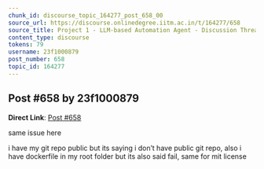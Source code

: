 ```yaml
---
chunk_id: discourse_topic_164277_post_658_00
source_url: https://discourse.onlinedegree.iitm.ac.in/t/164277/658
source_title: Project 1 - LLM-based Automation Agent - Discussion Thread [TDS Jan 2025]
content_type: discourse
tokens: 79
username: 23f1000879
post_number: 658
topic_id: 164277
---
```


## Post #658 by 23f1000879

**Direct Link**: [Post #658](https://discourse.onlinedegree.iitm.ac.in/t/164277/658)

same issue here

i have my git repo public but its saying i don’t have public git repo, also i have dockerfile in my root folder but its also said fail, same for mit license
